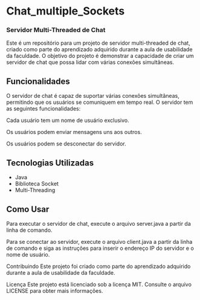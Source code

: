 # Chat_multiple_Sockets
### Servidor Multi-Threaded de Chat<br>
<p>Este é um repositório para um projeto de servidor multi-threaded de chat, criado como parte do aprendizado adquirido durante a aula de usabilidade da faculdade. O objetivo do projeto é demonstrar a capacidade de criar um servidor de chat que possa lidar com várias conexões simultâneas.</p>

## Funcionalidades
<p>O servidor de chat é capaz de suportar várias conexões simultâneas, permitindo que os usuários se comuniquem em tempo real. O servidor tem as seguintes funcionalidades:</p>

<p>Cada usuário tem um nome de usuário exclusivo.</p>
<p>Os usuários podem enviar mensagens uns aos outros.</p>
<p>Os usuários podem se desconectar do servidor.</p>

## Tecnologias Utilizadas
- Java
- Biblioteca Socket
- Multi-Threading
## Como Usar
Para executar o servidor de chat, execute o arquivo server.java a partir da linha de comando.

Para se conectar ao servidor, execute o arquivo client.java a partir da linha de comando e siga as instruções para inserir o endereço IP do servidor e o nome de usuário.

Contribuindo
Este projeto foi criado como parte do aprendizado adquirido durante a aula de usabilidade da faculdade.

Licença
Este projeto está licenciado sob a licença MIT. Consulte o arquivo LICENSE para obter mais informações.
